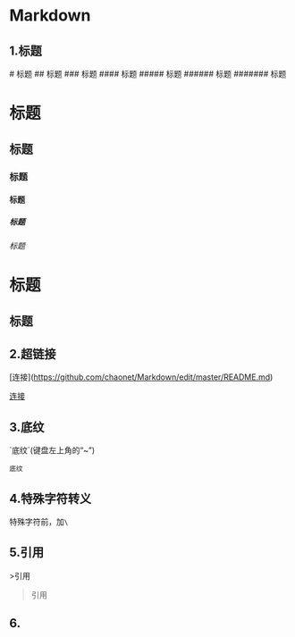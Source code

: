 # Markdown
## 1.标题
\# 标题
\## 标题
\### 标题
\#### 标题
\##### 标题
\###### 标题
\####### 标题

# 标题
## 标题
### 标题
#### 标题
##### 标题
###### 标题

标题
=
标题
-

## 2.超链接
\[连接](https://github.com/chaonet/Markdown/edit/master/README.md)

[连接](https://github.com/chaonet/Markdown/edit/master/README.md)

## 3.底纹
\`底纹`(键盘左上角的“~”)

`底纹`

## 4.特殊字符转义
特殊字符前，加`\`

## 5.引用
\>引用

>引用

## 6.
